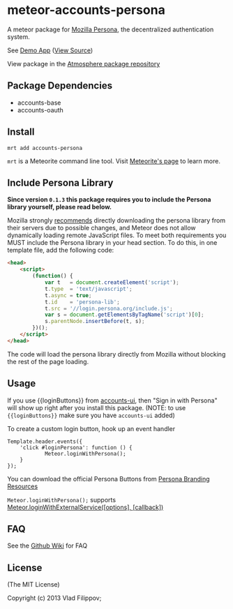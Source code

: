 meteor-accounts-persona
=========================

A meteor package for [Mozilla Persona](http://www.mozilla.org/en-US/persona/), the decentralized authentication system.

See [Demo App](http://meteor-persona.meteor.com/) ([View Source](https://github.com/vladikoff/meteor-test-persona))

View package in the [Atmosphere package repository](https://atmosphere.meteor.com/package/accounts-persona)

Package Dependencies
--------------------

* accounts-base
* accounts-oauth


Install
--------------------

```
mrt add accounts-persona
```

```mrt``` is a Meteorite command line tool. Visit [Meteorite's page](http://oortcloud.github.com/meteorite/) to learn more.


Include Persona Library
--------------------

__Since version `0.1.3` this package requires you to include the Persona library yourself, please read below.__

Mozilla strongly [recommends](https://developer.mozilla.org/en-US/docs/Persona/Quick_Setup#Step_1.3A_Include_the_Persona_library)
directly downloading the persona library from their servers due to possible changes, and Meteor does not allow
dynamically loading remote JavaScript files. To meet both requirements you MUST include the Persona library in your head section. To do this,
in one template file, add the following code:

```html
<head>
    <script>
        (function() {
            var t   = document.createElement('script');
            t.type  = 'text/javascript';
            t.async = true;
            t.id    = 'persona-lib';
            t.src = '//login.persona.org/include.js';
            var s = document.getElementsByTagName('script')[0];
            s.parentNode.insertBefore(t, s);
        })();
    </script>
</head>
```

The code will load the persona library directly from Mozilla without blocking the rest of the page loading.

Usage
--------------------

If you use {{loginButtons}} from [accounts-ui](http://docs.meteor.com/#accountsui), then "Sign in with Persona"
will show up right after you install this package. (NOTE: to use `{{loginButtons}}` make sure you have `accounts-ui` added)

To create a custom login button, hook up an event handler

```
Template.header.events({
    'click #loginPersona': function () {
            Meteor.loginWithPersona();
    }
});
```

You can download the official Persona Buttons from [Persona Branding Resources](https://developer.mozilla.org/en-US/docs/persona/branding)

```Meteor.loginWithPersona();``` supports [Meteor.loginWithExternalService([options], [callback])](http://docs.meteor.com/#meteor_loginwithexternalservice)

FAQ
----------------------

See the [Github Wiki](https://github.com/vladikoff/meteor-accounts-persona/wiki) for FAQ


License
----------------------

(The MIT License)

Copyright (c) 2013 Vlad Filippov;
